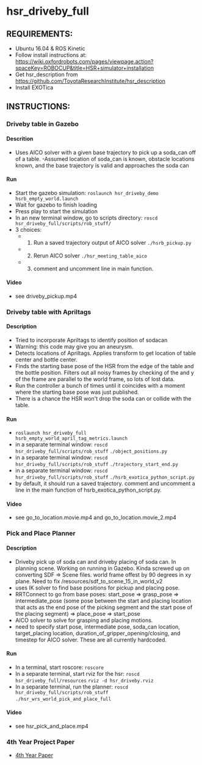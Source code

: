 # hsr_driveby_full
## REQUIREMENTS:

- Ubuntu 16.04 & ROS Kinetic
- Follow install instructions at:
	https://wiki.oxfordrobots.com/pages/viewpage.action?spaceKey=ROBOCUP&title=HSR+simulator+installation
- Get hsr_description from https://github.com/ToyotaResearchInstitute/hsr_description
- Install EXOTica


## INSTRUCTIONS:

### Driveby table in Gazebo
#### Descrition
- Uses AICO solver with a given base trajectory to pick up a soda_can off of a table.
-Assumed location of soda_can is known, obstacle locations known, and the base trajectory is valid and approaches the soda can
#### Run
- Start the gazebo simulation:
`roslaunch hsr_driveby_demo hsrb_empty_world.launch`
- Wait for gazebo to finish loading
- Press play to start the simulation
- In an new terminal window, go to scripts directory: `roscd hsr_driveby_full/scripts/rob_stuff/`
- 3 choices:
  - 1. Run a saved trajectory output of AICO solver `./hsrb_pickup.py`
  - 2. Rerun AICO solver `./hsr_meeting_table_aico`
  - 3. comment and uncomment line in main function.
#### Video
- see driveby_pickup.mp4

### Driveby table with Apriltags
#### Description
- Tried to incorporate Apriltags to identify position of sodacan
- Warning: this code may give you an aneurysm.
- Detects locations of Apriltags. Applies transform to get location of table center and bottle center.
- Finds the starting base pose of the HSR from the edge of the table and the bottle position. Filters out all noisy frames by checking of the and y of the frame are parallel to the world frame, so lots of lost data.
- Run the controller a bunch of times until it coincides with a moment where the starting base pose was just published.
- There is a chance the HSR won't drop the soda can or collide with the table.

#### Run
- `roslaunch hsr_driveby_full hsrb_empty_world_april_tag_metrics.launch `
- in a separate terminal window: `roscd hsr_driveby_full/scripts/rob_stuff` `./object_positions.py`
- in a separate terminal window: `roscd hsr_driveby_full/scripts/rob_stuff` `./trajectory_start_end.py`
- in a separate terminal window: `roscd hsr_driveby_full/scripts/rob_stuff` `./hsrb_exotica_python_script.py`
- by default, it should run a saved trajectory. comment and uncomment a line in the main function of hsrb_exotica_python_script.py.
#### Video
- see go_to_location.movie.mp4 and go_to_location.movie_2.mp4

### Pick and Place Planner
#### Description
- Driveby pick up of soda can and driveby placing of soda can. In planning scene. Working on running in Gazebo. Kinda screwed up on converting SDF => Scene files. world frame offest by 90 degrees in xy plane. Need to fix /resources/sdf_to_scene_15_in_world_v2
- uses IK solver to find base positions for pickup and placing pose.
- RRTConnect to go from base poses: start_pose => grasp_pose => intermediate_pose (some pose between the start and placing location that acts as the end pose of the picking segment and the start pose of the placing segment) => place_pose => start_pose
- AICO solver to solve for grasping and placing motions.
- need to specify start pose, intermediate pose, soda_can location, target_placing location, duration_of_gripper_opening/closing, and timestep for AICO solver. These are all currently hardcoded.
#### Run
- In a terminal, start roscore: `roscore`
- In a separate terminal, start rviz for the hsr: `roscd hsr_driveby_full/resources` `rviz -d hsr_driveby.rviz`
- In a separate terminal, run the planner: `roscd hsr_driveby_full/scripts/rob_stuff` `./hsr_wrs_world_pick_and_place_full`
#### Video
- see hsr_pick_and_place.mp4
### 4th Year Project Paper
- [4th Year Paper](https://github.com/rshi159/4th-Year-Paper/blob/master/Robert_Shi_Motion_Planning_for_Mobile_Robot_Navigation_Using_a_Toyota_Human_Support_Robot-_Motion_Planning_for_a_Drive-by_Pick-And-Place_Application.pdf)




